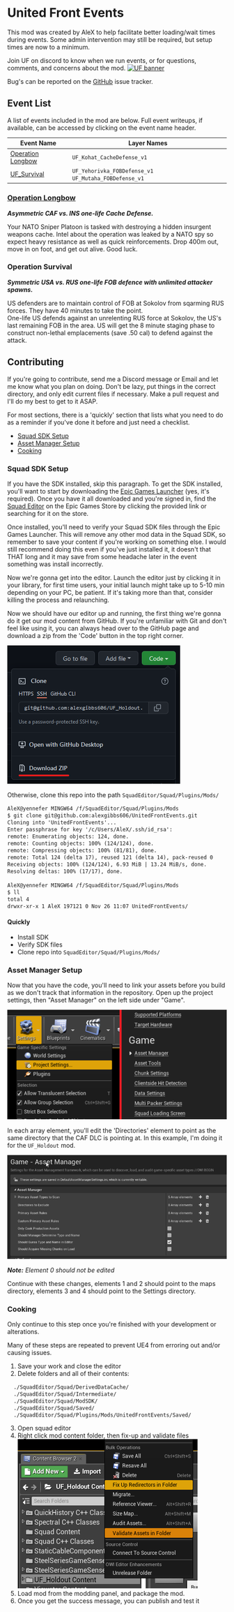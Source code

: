 # United Front Events

This mod was created by AleX to help facilitate better loading/wait times during events. Some admin intervention may still be required, but setup times are now to a minimum.

Join UF on discord to know when we run events, or for questions, comments, and concerns about the mod.
<a href="https://discord.gg/theunitedfront">
  ![UF banner](https://media.discordapp.net/attachments/575709050130661408/919516381043634176/927665AA-539B-4297-B507-7852DADD05C8.gif)
</a>

Bug's can be reported on the [GitHub](https://github.com/alexgibbs606/UnitedFrontEvents) issue tracker.

## Event List

A list of events included in the mod are below. Full event writeups, if available, can be accessed by clicking on the event name header.

| Event Name | Layer Names |
|-|-|
| [Operation Longbow](#operation-condor) | `UF_Kohat_CacheDefense_v1` |
| [UF_Survival](#uf-survival) | `UF_Yehorivka_FOBDefense_v1` `UF_Mutaha_FOBDefense_v1` |


### [Operation Longbow](https://docs.google.com/document/d/1CVyPtZjW3r3GyhZs1tDADObci9r0GJn8m44u40QcMZo/edit?usp=sharing)

***Asymmetric CAF vs. INS one-life Cache Defense.***

Your NATO Sniper Platoon is tasked with destroying a hidden insurgent weapons cache. Intel about the operation was leaked by a NATO spy so expect heavy resistance as well as quick reinforcements. Drop 400m out, move in on foot, and get out alive. Good luck.

### Operation Survival

***Symmetric USA vs. RUS one-life FOB defence with unlimited attacker spawns.***

US defenders are to maintain control of FOB at Sokolov from sqarming RUS forces. They have 40 minutes to take the point.  
One-life US defends against an unrelenting RUS force at Sokolov, the US's last remaining FOB in the area. US will get the 8 minute staging phase to construct non-lethal emplacements (save .50 cal) to defend against the attack.

## Contributing

If you're going to contribute, send me a Discord message or Email and let me know what you plan on doing. Don't be lazy, put things in the correct directory, and only edit current files if necessary. Make a pull request and I'll do my best to get to it ASAP.

For most sections, there is a 'quickly' section that lists what you need to do as a reminder if you've done it before and just need a checklist.

- [Squad SDK Setup](#squad-sdk-setup)
- [Asset Manager Setup](#asset-manager-setup)
- [Cooking](#cooking)

### Squad SDK Setup

If you have the SDK installed, skip this paragraph. To get the SDK installed, you'll want to start by downloading the [Epic Games Launcher](https://www.epicgames.com/store/en-US/download) (yes, it's required). Once you have it all downloaded and you're signed in, find the [Squad Editor](https://www.epicgames.com/store/en-US/p/squad) on the Epic Games Store by clicking the provided link or searching for it on the store.

Once installed, you'll need to verify your Squad SDK files through the Epic Games Launcher. This will remove any other mod data in the Squad SDK, so remember to save your content if you're working on something else. I would still recommend doing this even if you've just installed it, it doesn't that THAT long and it may save from some headache later in the event something was install incorrectly.

Now we're gonna get into the editor. Launch the editor just by clicking it in your library, for first time users, your initial launch might take up to 5-10 min depending on your PC, be patient. If it's taking more than that, consider killing the process and relaunching.

Now we should have our editor up and running, the first thing we're gonna do it get our mod content from GitHub. If you're unfamiliar with Git and don't feel like using it, you can always head over to the GitHub page and download a zip from the 'Code' button in the top right corner.

![Downloading without Git](docs/nonGitDownload.png)

Otherwise, clone this repo into the path `SquadEditor/Squad/Plugins/Mods/`

```console
AleX@yennefer MINGW64 /f/SquadEditor/Squad/Plugins/Mods
$ git clone git@github.com:alexgibbs606/UnitedFrontEvents.git
Cloning into 'UnitedFrontEvents'...
Enter passphrase for key '/c/Users/AleX/.ssh/id_rsa':
remote: Enumerating objects: 124, done.
remote: Counting objects: 100% (124/124), done.
remote: Compressing objects: 100% (81/81), done.
remote: Total 124 (delta 17), reused 121 (delta 14), pack-reused 0
Receiving objects: 100% (124/124), 6.93 MiB | 13.24 MiB/s, done.
Resolving deltas: 100% (17/17), done.

AleX@yennefer MINGW64 /f/SquadEditor/Squad/Plugins/Mods
$ ll
total 4
drwxr-xr-x 1 AleX 197121 0 Nov 26 11:07 UnitedFrontEvents/
```

#### Quickly

- Install SDK
- Verify SDK files
- Clone repo into `SquadEditor/Squad/Plugins/Mods/`


### Asset Manager Setup

Now that you have the code, you'll need to link your assets before you build as we don't track that information in the repository. Open up the project settings, then "Asset Manager" on the left side under "Game".

![Asset manager location](docs/assetManagerPath.png)

In each array element, you'll edit the 'Directories' element to point as the same directory that the CAF DLC is pointing at. In this example, I'm doing it for the `UF_Holdout` mod.

![Asset manager example](docs/assetManagerAddPath.gif)

***Note:** Element 0 should not be edited*

Continue with these changes, elements 1 and 2 should point to the maps directory, elements 3 and 4 should point to the Settings directory.

### Cooking

Only continue to this step once you're finished with your development or alterations.

Many of these steps are repeated to prevent UE4 from erroring out and/or causing issues.

1. Save your work and close the editor
2. Delete folders and all of their contents:
```
  ./SquadEditor/Squad/DerivedDataCache/
  ./SquadEditor/Squad/Intermediate/
  ./SquadEditor/Squad/ModSDK/
  ./SquadEditor/Squad/Saved/
  ./SquadEditor/Squad/Plugins/Mods/UnitedFrontEvents/Saved/
```
3. Open squad editor
4. Right click mod content folder, then fix-up and validate files  
![Image of menu for Fix Up and Validate files](docs/fixupAndValidate.png)
5. Load mod from the modding panel, and package the mod.
6. Once you get the success message, you can publish and test it
